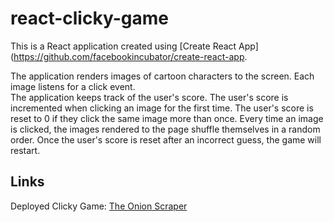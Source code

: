 # react-clicky-game

This is a React application created using [Create React App](https://github.com/facebookincubator/create-react-app.

The application renders images of cartoon characters to the screen.  Each image listens for a click event.  
The application keeps track of the user's score. The user's score is incremented when clicking an image for the first time. The user's score is reset to 0 if they click the same image more than once.  Every time an image is clicked, the images rendered to the page shuffle themselves in a random order.  Once the user's score is reset after an incorrect guess, the game will restart.

## Links
Deployed Clicky Game: [The Onion Scraper](https://powerful-stream-40447.herokuapp.com/)
